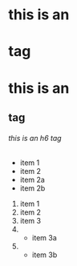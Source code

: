 # this is an <h1> tag
# this is an <h2> tag
  ###### this is an h6 tag
* item 1
* item 2
* item 2a
* item 2b
1. item 1
2. item 2
3. item 3
4. * item 3a
5. * item 3b
